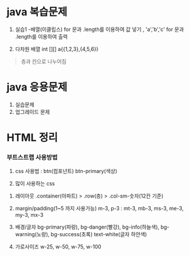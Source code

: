 # java 복습문제

1. 실습1 -배열(이클립스)
for 문과 .length를 이용하여 값 넣기 , 'a','b','c'
for 문과 .length를 이용하여 출력 

2. 다차원 배열
int [][] a{{1,2,3},{4,5,6}}
> 층과 칸으로 나누어짐

# java 응용문제

1. 실습문제
2. 업그레이드 문제


# HTML 정리

### 부트스트랩 사용방법

1. css
사용법 : btn(컴포넌트) btn-primary(색상)

2. 많이 사용하는 css
1) 레이아웃 
    .container(아파트) > .row(층) > .col-sm-숫자(12칸 기준)
2) margin/padding(1~5 까지 사용가능)
    m-3,  p-3
    : mt-3, mb-3, ms-3, me-3, my-3, mx-3
3) 배경/글자
    bg-primary(파랑), bg-danger(빨강), bg-info(하늘색),
    bg-warning(노랑), bg-success(초록)
    text-white(글자 하얀색)

4) 가로사이즈
    w-25, w-50, w-75, w-100